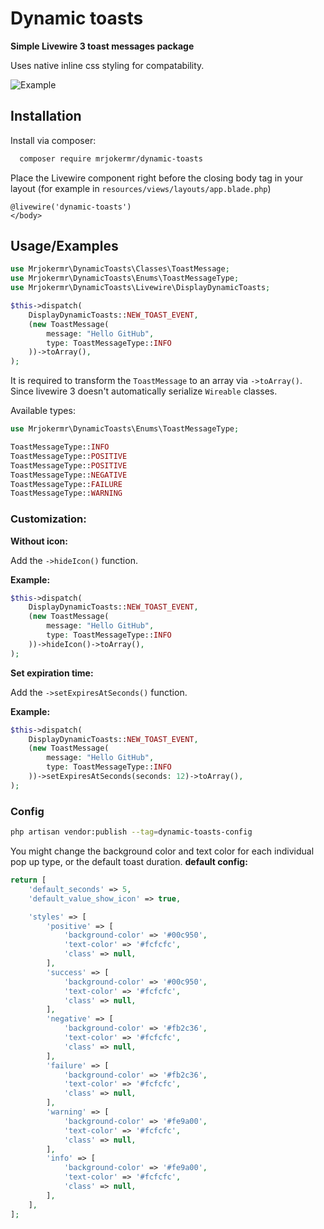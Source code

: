 
# Dynamic toasts

**Simple Livewire 3 toast messages package**

Uses native inline css styling for compatability.

![Example](https://imgur.com/3Qv0Grn.png)
## Installation

Install via composer:

```bash
  composer require mrjokermr/dynamic-toasts
```

Place the Livewire component right before the closing body tag in your layout (for example in ```resources/views/layouts/app.blade.php```)
```
@livewire('dynamic-toasts')
</body>
```



## Usage/Examples


```php
use Mrjokermr\DynamicToasts\Classes\ToastMessage;
use Mrjokermr\DynamicToasts\Enums\ToastMessageType;
use Mrjokermr\DynamicToasts\Livewire\DisplayDynamicToasts;

$this->dispatch(
    DisplayDynamicToasts::NEW_TOAST_EVENT,
    (new ToastMessage(
        message: "Hello GitHub",
        type: ToastMessageType::INFO
    ))->toArray(),
);
```
It is required to transform the ```ToastMessage``` to an array via ```->toArray()```.
Since livewire 3 doesn't automatically serialize ```Wireable``` classes.

Available types:
```php
use Mrjokermr\DynamicToasts\Enums\ToastMessageType;

ToastMessageType::INFO
ToastMessageType::POSITIVE
ToastMessageType::POSITIVE
ToastMessageType::NEGATIVE
ToastMessageType::FAILURE
ToastMessageType::WARNING
```

### Customization:

**Without icon:**

Add the ```->hideIcon()``` function.

**Example:**
```php
$this->dispatch(
    DisplayDynamicToasts::NEW_TOAST_EVENT,
    (new ToastMessage(
        message: "Hello GitHub",
        type: ToastMessageType::INFO
    ))->hideIcon()->toArray(),
);
```

**Set expiration time:**

Add the ```->setExpiresAtSeconds()``` function.

**Example:**
```php
$this->dispatch(
    DisplayDynamicToasts::NEW_TOAST_EVENT,
    (new ToastMessage(
        message: "Hello GitHub",
        type: ToastMessageType::INFO
    ))->setExpiresAtSeconds(seconds: 12)->toArray(),
);
```

### Config

```bash
php artisan vendor:publish --tag=dynamic-toasts-config
```
You might change the background color and text color for each individual pop up type, or the default toast duration.
**default config:**
```php
return [
    'default_seconds' => 5,
    'default_value_show_icon' => true,

    'styles' => [
        'positive' => [
            'background-color' => '#00c950',
            'text-color' => '#fcfcfc',
            'class' => null,
        ],
        'success' => [
            'background-color' => '#00c950',
            'text-color' => '#fcfcfc',
            'class' => null,
        ],
        'negative' => [
            'background-color' => '#fb2c36',
            'text-color' => '#fcfcfc',
            'class' => null,
        ],
        'failure' => [
            'background-color' => '#fb2c36',
            'text-color' => '#fcfcfc',
            'class' => null,
        ],
        'warning' => [
            'background-color' => '#fe9a00',
            'text-color' => '#fcfcfc',
            'class' => null,
        ],
        'info' => [
            'background-color' => '#fe9a00',
            'text-color' => '#fcfcfc',
            'class' => null,
        ],
    ],
];
```

